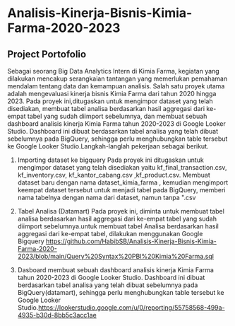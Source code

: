 # Analisis-Kinerja-Bisnis-Kimia-Farma-2020-2023
## Project Portofolio
Sebagai seorang Big Data Analytics Intern di Kimia Farma, kegiatan yang dilakukan mencakup serangkaian tantangan yang memerlukan pemahaman mendalam tentang data dan kemampuan analisis. Salah satu proyek utama adalah mengevaluasi kinerja bisnis Kimia Farma dari tahun 2020 hingga 2023. Pada proyek ini,ditugaskan untuk mengimpor dataset yang telah disediakan, membuat tabel analisa berdasarkan hasil aggregasi dari ke-empat tabel yang sudah diimport sebelumnya, dan membuat sebuah dashboard analisis kinerja Kimia Farma tahun 2020-2023 di Google Looker Studio. Dashboard ini dibuat berdasarkan tabel analisa yang telah dibuat sebelumnya pada BigQuery, sehingga perlu menghubungkan table tersebut ke Google Looker Studio.Langkah-langlah pekerjaan sebagai berikut.
1. Importing dataset ke bigquery
   Pada proyek ini  ditugaskan untuk mengimpor dataset yang telah disediakan yaitu  kf_final_transaction.csv, kf_inventory.csv, kf_kantor_cabang.csv ,kf_product.csv.
Membuat dataset baru dengan nama dataset_kimia_farma , kemudian mengimport keempat dataset tersebut untuk menjadi tabel pada BigQuery, memberi nama tabelnya dengan nama dari dataset, namun tanpa ".csv

2. Tabel Analisa (Datamart)
Pada proyek ini, diminta untuk membuat tabel analisa berdasarkan hasil aggregasi dari ke-empat tabel yang sudah diimport sebelumnya.untuk membuat tabel Analisa berdasarkan hasil aggregasi dari ke-empat tabel, dilakukan menggunakan Google Bigquery https://github.com/HabibSB/Analisis-Kinerja-Bisnis-Kimia-Farma-2020-2023/blob/main/Query%20Syntax%20PBI%20Kimia%20Farma.sql
3. Dasboard
membuat sebuah dashboard analisis kinerja Kimia Farma tahun 2020-2023 di Google Looker Studio. Dashboard ini dibuat berdasarkan tabel analisa yang telah dibuat sebelumnya pada BigQuery(datamart), sehingga  perlu menghubungkan table tersebut ke Google Looker Studio.https://lookerstudio.google.com/u/0/reporting/55758568-499a-4935-b30d-8bb5c3acc1ae
